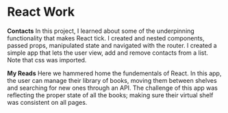 # React Work

<b>Contacts</b>
In this project, I learned about some of the underpinning functionality that makes React tick. I created and nested components, passed props, manipulated state and navigated with the router. I created a simple app that lets the user view, add and remove contacts from a list. Note that css was imported.


<b>My Reads</b>
Here we hammered home the fundementals of React. In this app, the user can manage their library of books, moving them between shelves and searching for new ones through an API. The challenge of this app was reflecting the proper state of all the books; making sure their virtual shelf was consistent on all pages.
